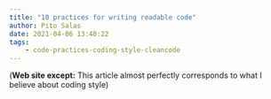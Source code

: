```yaml
---
title: "10 practices for writing readable code"
author: Pito Salas
date: 2021-04-06 13:40:22
tags:
    - code-practices-coding-style-cleancode
---
```



(**Web site except:** This article almost perfectly corresponds to what I believe about coding style) 
